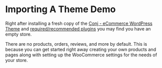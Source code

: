 # Importing A Theme Demo

Right after installing a fresh copy of the [Conj - eCommerce WordPress Theme](https://themeforest.net/item/conj-ecommerce-wordpress-theme/21935639?ref=mypreview) and [required/recommended plugins](installing-recommended-plugins) you may find you have an empty store. 

There are no products, orders, reviews, and more by default. This is because you can get started right away creating your own products and pages along with setting up the WooCommerce settings for the needs of your store.
